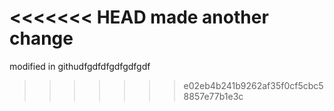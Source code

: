 <<<<<<< HEAD
made another change
=======
modified in githudfgdfdfgdfgdfgdf
>>>>>>> e02eb4b241b9262af35f0cf5cbc58857e77b1e3c
